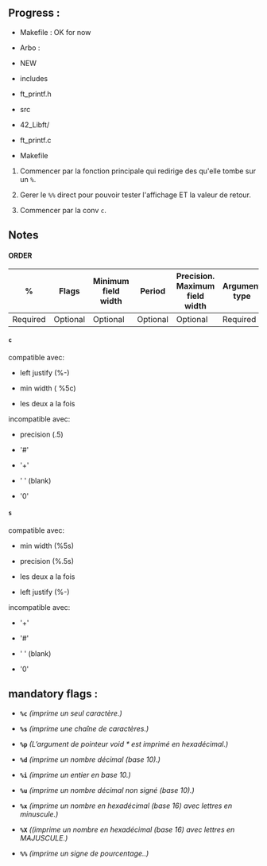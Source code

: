 ## Progress : ##

- Makefile : OK for now

- Arbo :

- NEW

- includes

- ft_printf.h

- src

- 42_Libft/

- ft_printf.c

- Makefile

  

1) Commencer par la fonction principale qui redirige des qu'elle tombe sur un `%`.

2) Gerer le `%%` direct pour pouvoir tester l'affichage ET la valeur de retour.

3) Commencer par la conv `c`.

  

## Notes ##

  

#### ORDER ####

  

| % | Flags | Minimum field width | Period | Precision. Maximum field width | Argument type |
|--|--|--|--|--|--|
| Required | Optional | Optional | Optional | Optional | Required |

  

####  `c`  ####

compatible avec:

- left justify (%-)

- min width ( %5c)

- les deux a la fois

incompatible avec:

- precision (.5)

- '#'

- '+'

- ' ' (blank)

- '0'

  

####  `s`  ####

compatible avec:

- min width (%5s)

- precision (%.5s)

- les deux a la fois

- left justify (%-)

  

incompatible avec:

- '+'

- '#'

- ' ' (blank)

- '0'

  
  
  
  
  

## mandatory flags :

- **`%c`** *(imprime un seul caractère.)*

- **`%s`** *(imprime une chaîne de caractères.)*

- **`%p`** *(L’argument de pointeur void \* est imprimé en hexadécimal.)*

- **`%d`** *(imprime un nombre décimal (base 10).)*

- **`%i`** *(imprime un entier en base 10.)*

- **`%u`** *(imprime un nombre décimal non signé (base 10).)*

- **`%x`** *(imprime un nombre en hexadécimal (base 16) avec lettres en minuscule.)*

- **`%X`** *((imprime un nombre en hexadécimal (base 16) avec lettres en MAJUSCULE.)*

- **`%%`** *(imprime un signe de pourcentage..)*